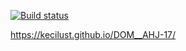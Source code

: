 [![Build status](https://ci.appveyor.com/api/projects/status/e42o29is6ijqqb1q?svg=true)](https://ci.appveyor.com/project/KeciLust/dom-ahj-17)

https://kecilust.github.io/DOM__AHJ-17/
